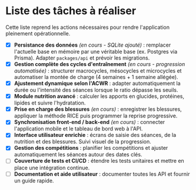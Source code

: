 # Liste des tâches à réaliser

Cette liste reprend les actions nécessaires pour rendre l'application pleinement opérationnelle.

- [x] **Persistance des données** *(en cours - SQLite ajouté)* : remplacer l'actuelle base en mémoire par une véritable base (ex. Postgres via Prisma). Adapter `packages/api` et prévoir les migrations.
- [x] **Gestion complète des cycles d'entraînement** *(en cours - progression automatisée)* : structurer macrocycles, mésocycles et microcycles et automatiser la montée de charge (4 semaines + 1 semaine allégée).
- [x] **Ajustement dynamique selon l'ACWR** : adapter automatiquement la durée ou l'intensité des séances lorsque le ratio dépasse les seuils.
- [x] **Module nutrition avancé** : calculer les apports en glucides, protéines, lipides et suivre l'hydratation.
- [x] **Prise en charge des blessures** *(en cours)* : enregistrer les blessures, appliquer la méthode RICE puis programmer la reprise progressive.
- [x] **Synchronisation front‑end / back‑end** *(en cours)* : connecter l'application mobile et le tableau de bord web à l'API.
- [x] **Interface utilisateur enrichie** : écrans de saisie des séances, de la nutrition et des blessures. Suivi visuel de la progression.
- [x] **Gestion des compétitions** : planifier les compétitions et ajuster automatiquement les séances autour des dates clés.
- [ ] **Couverture de tests et CI/CD** : étendre les tests unitaires et mettre en place une intégration continue.
- [ ] **Documentation et aide utilisateur** : documenter toutes les API et fournir un guide rapide.
